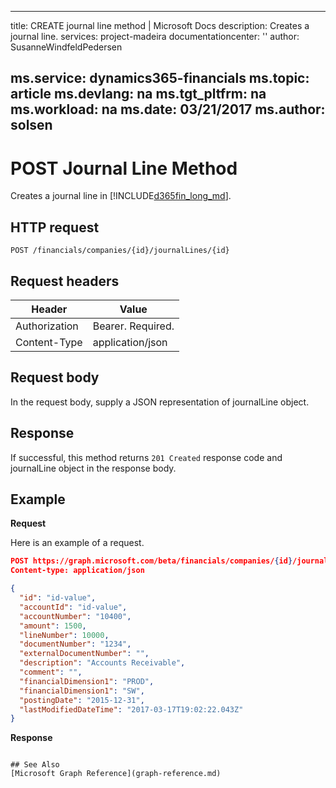 
---
title: CREATE journal line method | Microsoft Docs
description: Creates a journal line.
services: project-madeira
documentationcenter: ''
author: SusanneWindfeldPedersen

ms.service: dynamics365-financials
ms.topic: article
ms.devlang: na
ms.tgt_pltfrm: na
ms.workload: na
ms.date: 03/21/2017
ms.author: solsen
---

# POST Journal Line Method
Creates a journal line in [!INCLUDE[d365fin_long_md](../dynamics-nav/includes/d365fin_long_md.md)].

## HTTP request

```
POST /financials/companies/{id}/journalLines/{id}
```

## Request headers
|Header|Value|
|------|-----|
|Authorization  |Bearer. Required.    |
|Content-Type  |application/json    |

## Request body
In the request body, supply a JSON representation of journalLine object.

## Response
If successful, this method returns ```201 Created``` response code and journalLine object in the response body.

## Example

**Request**

Here is an example of a request.

```json
POST https://graph.microsoft.com/beta/financials/companies/{id}/journalLine
Content-type: application/json

{
  "id": "id-value",
  "accountId": "id-value",
  "accountNumber": "10400",
  "amount": 1500,
  "lineNumber": 10000,
  "documentNumber": "1234",
  "externalDocumentNumber": "",
  "description": "Accounts Receivable",
  "comment": "",
  "financialDimension1": "PROD",
  "financialDimension1": "SW",
  "postingDate": "2015-12-31",
  "lastModifiedDateTime": "2017-03-17T19:02:22.043Z"
}
```
**Response**
```

## See Also
[Microsoft Graph Reference](graph-reference.md)  
